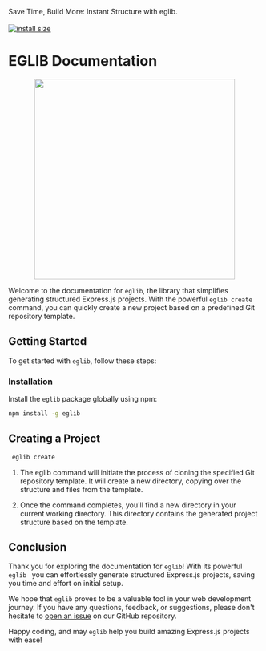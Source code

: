 Save Time, Build More: Instant Structure with eglib. <br><br>
[![install size](https://packagephobia.com/badge?p=eglib)](https://packagephobia.com/result?p=eglib)

# EGLIB Documentation

<img src="https://res.cloudinary.com/dqgs5grsq/image/upload/v1693162026/EGLIB_lym4bb.png" width="400" style="display:block; margin: 0 auto">

Welcome to the documentation for `eglib`, the library that simplifies generating structured Express.js projects. With the powerful `eglib create` command, you can quickly create a new project based on a predefined Git repository template.

## Getting Started

To get started with `eglib`, follow these steps:

### Installation

Install the `eglib` package globally using npm:

```bash
npm install -g eglib
```

## Creating a Project
  ```bash
   eglib create
   ```
   1. The eglib command will initiate the process of cloning the specified Git repository template. It will create a new directory, copying over the structure and files from the template.

2. Once the command completes, you'll find a new directory in your current working directory. This directory contains the generated project structure based on the template.

## Conclusion

Thank you for exploring the documentation for `eglib`! With its powerful `eglib `  you can effortlessly generate structured Express.js projects, saving you time and effort on initial setup.

We hope that `eglib` proves to be a valuable tool in your web development journey. If you have any questions, feedback, or suggestions, please don't hesitate to [open an issue](https://github.com/Muhammadziyo-web/eglib/issues) on our GitHub repository.

Happy coding, and may `eglib` help you build amazing Express.js projects with ease!

